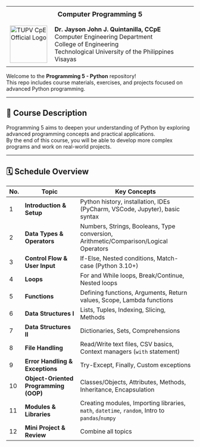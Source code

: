 <table style="border-collapse: collapse;">
  <tr>
    <th colspan="2" style="text-align:center; padding: 10px; font-size: 18px;">
      Computer Programming 5
    </th>
  </tr>
  <tr>
    <td style="text-align:center; padding: 10px;">
      <img src="https://github.com/user-attachments/assets/c95462c1-c08f-4fe0-ab28-ab7bdbc97d47" 
           alt="TUPV CpE Official Logo" 
           width="100">
    </td>
    <td style="padding: 10px;">
      <strong>Dr. Jayson John J. Quintanilla, CCpE</strong><br>
      Computer Engineering Department<br>
      College of Engineering<br>
      Technological University of the Philippines Visayas
    </td>
  </tr>
</table>

Welcome to the **Programming 5 - Python** repository!  
This repo includes course materials, exercises, and projects focused on advanced Python programming.

---

## 📌 Course Description
Programming 5 aims to deepen your understanding of Python by exploring advanced programming concepts and practical applications.  
By the end of this course, you will be able to develop more complex programs and work on real-world projects.

---

## 🗓️ Schedule Overview

| No. | Topic                               | Key Concepts                                                                                           |
|----|-------------------------------------|--------------------------------------------------------------------------------------------------------|
| 1  | **Introduction & Setup**            | Python history, installation, IDEs (PyCharm, VSCode, Jupyter), basic syntax                           |
| 2  | **Data Types & Operators**          | Numbers, Strings, Booleans, Type conversion, Arithmetic/Comparison/Logical Operators                  |
| 3  |**Control Flow & User Input**       | If-Else, Nested conditions, Match-case (Python 3.10+)                                                 |
| 4  |**Loops**                           | For and While loops, Break/Continue, Nested loops                                                     |
| 5  |**Functions**                       | Defining functions, Arguments, Return values, Scope, Lambda functions                                 |
| 6  |**Data Structures I**               | Lists, Tuples, Indexing, Slicing, Methods                                                             |
| 7  |**Data Structures II**              | Dictionaries, Sets, Comprehensions                                                                    |
| 8  |**File Handling**                   | Read/Write text files, CSV basics, Context managers (`with` statement)                                |
| 9  |**Error Handling & Exceptions**     | Try-Except, Finally, Custom exceptions                                                                |
| 10  |**Object-Oriented Programming (OOP)** | Classes/Objects, Attributes, Methods, Inheritance, Encapsulation                                      |
| 11  |**Modules & Libraries**             | Creating modules, Importing libraries, `math`, `datetime`, `random`, Intro to `pandas`/`numpy`       |
| 12  |**Mini Project & Review**           | Combine all topics                                                                                    |
